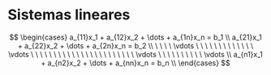 # Sistemas lineares

$$
\begin{cases}
a_{11}x_1 + a_{12}x_2 + \dots + a_{1n}x_n = b_1 \\
a_{21}x_1 + a_{22}x_2 + \dots + a_{2n}x_n = b_2 \\
\ \ \ \ \vdots \ \ \ \ \ \ \ \ \ \ \ \ \ \vdots \ \ \ \ \ \ \ \ \ \ \ \ \ \ \ \ \ \ \ \ \ \ \ \vdots \ \ \ \ \ \ \ \ \ \  \vdots \\
a_{n1}x_1 + a_{n2}x_2 + \dots + a_{nn}x_n = b_n \\
\end{cases}
$$